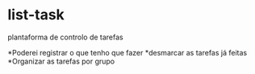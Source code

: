 # list-task
 plantaforma de controlo de tarefas

*Poderei registrar o que tenho que fazer
*desmarcar as tarefas já feitas
*Organizar as tarefas por grupo